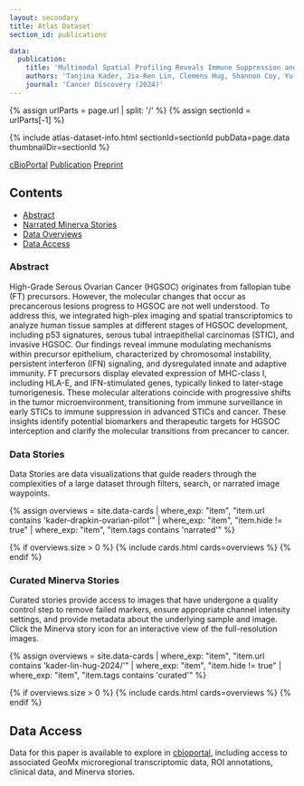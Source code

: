 ```yaml
---
layout: secondary
title: Atlas Dataset
section_id: publications

data:
  publication:
    title: 'Multimodal Spatial Profiling Reveals Immune Suppression and Microenvironment Remodeling in Fallopian Tube Precursors to High-Grade Serous Ovarian Carcinoma'
    authors: 'Tanjina Kader, Jia-Ren Lin, Clemens Hug, Shannon Coy, Yu-An Chen, Ino de Bruijn, Natalie Shih, Euihye Jung, Roxanne J. Pelletier, Mariana Lopez Leon, Gabriel Mingo, Dalia Khaled Omran, Jong Suk Lee, Clarence Yapp, Baby Anusha Satravada, Ritika Kundra, Yilin Xu, Sabrina Chan, Juliann B. Tefft, Jeremy Muhlich, Sarah Kim, Stefan M. Gysler, Judith Agudo, James R. Heath, Nikolaus Schultz, Charles Drescher, Peter K Sorger, Ronny Drapkin, Sandro Santagata'
    journal: 'Cancer Discovery (2024)'
---
```


{% assign urlParts = page.url | split: '/' %}
{% assign sectionId = urlParts[-1] %}

{% include atlas-dataset-info.html
    sectionId=sectionId
    pubData=page.data
    thumbnailDir=sectionId %}

<a href="https://www.cbioportal.org/study/summary?id=ovary_geomx_gray_foundation_2024" class="button">cBioPortal</a>
<a href="https://doi.org/10.1158/2159-8290.CD-24-1366" class="button">Publication</a>
<a href="https://doi.org/10.1101/2024.09.25.615007" class="button">Preprint</a>

## Contents
  * [Abstract](#abstract)
  * [Narrated Minerva Stories](#narrated-minerva-stories)
  * [Data Overviews](#data-overviews)
  * [Data Access](#data-access)

### Abstract
  High-Grade Serous Ovarian Cancer (HGSOC) originates from fallopian tube (FT) precursors. However, the molecular changes that occur as precancerous lesions progress to HGSOC are not well understood. To address this, we integrated high-plex imaging and spatial transcriptomics to analyze human tissue samples at different stages of HGSOC development, including p53 signatures, serous tubal intraepithelial carcinomas (STIC), and invasive HGSOC. Our findings reveal immune modulating mechanisms within precursor epithelium, characterized by chromosomal instability, persistent interferon (IFN) signaling, and dysregulated innate and adaptive immunity. FT precursors display elevated expression of MHC-class I, including HLA-E, and IFN-stimulated genes, typically linked to later-stage tumorigenesis. These molecular alterations coincide with progressive shifts in the tumor microenvironment, transitioning from immune surveillance in early STICs to immune suppression in advanced STICs and cancer. These insights identify potential biomarkers and therapeutic targets for HGSOC interception and clarify the molecular transitions from precancer to cancer.

###  Data Stories
  Data Stories are data visualizations that guide readers through the complexities of a large dataset through filters, search, or narrated image waypoints.

{%
    assign overviews = site.data-cards
    | where_exp: "item", "item.url contains 'kader-drapkin-ovarian-pilot'"
    | where_exp: "item", "item.hide != true"
    | where_exp: "item", "item.tags contains 'narrated'"
%}

{% if overviews.size > 0 %}
  {% include cards.html cards=overviews %}
{% endif %}


### Curated Minerva Stories
Curated stories provide access to images that have undergone a quality control step to remove failed markers, ensure appropriate channel intensity settings, and provide metadata about the underlying sample and image. Click the Minerva story icon for an interactive view of the full-resolution images.

{%
    assign overviews = site.data-cards
    | where_exp: "item", "item.url contains 'kader-lin-hug-2024/'"
    | where_exp: "item", "item.hide != true"
    | where_exp: "item", "item.tags contains 'curated'"
%}

{% if overviews.size > 0 %}
  {% include cards.html cards=overviews %}
{% endif %}


## Data Access

Data for this paper is available to explore in [cbioportal](https://www.cbioportal.org/study/summary?id=ovary_geomx_gray_foundation_2024), including access to associated GeoMx microregional transcriptomic data, ROI annotations, clinical data, and  Minerva stories.
